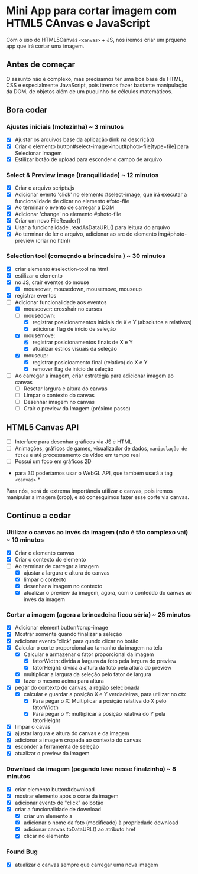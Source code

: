 # Mini App para cortar imagem com HTML5 CAnvas e JavaScript
Com o uso do HTML5Canvas `<canvas>` + JS, nós iremos criar um prqueno app que irá cortar uma imagem.

## Antes de começar
O assunto não é complexo, mas precisamos ter uma boa base de HTML, CSS e especialmente JavaScript, pois itremos fazer bastante manipulação da DOM, de objetos além de um puquinho de célculos matemáticos.

## Bora codar

### Ajustes iniciais (molezinha) ~ 3 minutos
* [x] Ajustar os arquivos base da aplicação (link na descrição)
* [x] Criar o elemento button#select-image>input#photo-file[type=file] para Selecionar Imagem
* [x] Estilizar botão de upload para esconder o campo de arquivo

### Select & Preview image (tranquilidade) ~ 12 minutos
* [x] Criar o arquivo scripts.js
* [x] Adicionar evento 'click' no elemento #select-image, que irá executar a funcionalidade de clicar no elemento #foto-file
* [x] Ao terminar o evento de carregar a DOM
* [x] Adicionar 'change' no elemento #photo-file
* [x] Criar um novo FileReader()
* [x] Usar a funcionalidade .readAsDataURL() para leitura do arquivo
* [x] Ao terminar de ler o arquivo, adicionar ao src do elemento img#photo-preview (criar no html)

### Selection tool (começndo a brincadeira ) ~ 30 minutos
* [x] criar elemento #selection-tool na html
* [x] estilizar o elemento
* [x] no JS, crair eventos do mouse
    * [x] mouseover, mousedown, mousemove, mouseup
* [x] registrar eventos
* [ ] Adicionar funcionalidade aos eventos
    * [x] mouseover: crosshair no cursos
    * [ ] mousedown:
        * [x] registrar posicionamentos iniciais de X e Y (absolutos e relativos)
        * [x] adicionar flag de inicio de seleção
    * [x] mousemove:
        * [x] registrar posicionamentos finais de X e Y
        * [x] atualizar estilos visuais da seleção
    * [x] mouseup:
        * [x] registrar posicioamento final (relativo) do X e Y
        * [x] remover flag de início de seleção

* [ ] Ao carregar a imagem, criar estratégia para adicionar imagem ao canvas
    * [ ] Resetar largura e altura do canvas
    * [ ] Limpar o contexto do canvas
    * [ ] Desenhar imagem no canvas
    * [ ] Crair o preview da Imagem (próximo passo)

## HTML5 Canvas API
* [ ] Interface para desenhar gráficos via JS e HTML
* [ ] Animações, gráficos de games, visualizador de dados, `manipulação de fotos` e até processamento de vídeo em tempo real
* [ ] Possui um foco em gráficos 2D

* para 3D poderíamos usar o WebGL API, que também usará a tag `<canvas>` *

Para nós, será de extrema importância utilizar o canvas, pois iremos manipular a imagem (crop), e só conseguimos fazer esse corte via canvas.

## Continue a codar

### Utilizar o canvas ao invés da imagem (não é tão complexo vai) ~ 10 minutos

* [x] Criar o elemento canvas
* [x] Criar o contexto do elemento
* [ ] Ao terminar de carregar a imagem
    * [x] ajustar a largura e altura do canvas
    * [x] limpar o contexto
    * [x] desenhar a imagem no contexto
    * [x] atualizar o preview da imagem, agora, com o conteúdo do canvas ao invés da imagem

### Cortar a imagem (agora a brincadeira ficou séria) ~ 25 minutos

* [x] Adicionar element button#crop-image
* [x] Mostrar somente quando finalizar a seleção
* [x] adicionar evento 'click' para qundo clicar no botão
* [x] Calcular o corte proporcional ao tamanho da imagem na tela
    * [x] Calcular e armazenar o fator proporcional da imagem
        * [x] fatorWidth: divida a largura da foto pela largura do preview
        * [x] fatorHeight: divida a altura da foto pela altura do preview
    * [x] multiplicar a largura da seleção pelo fator de largura
    * [x] fazer o mesmo acima para altura
* [x] pegar do contexto do canvas, a região selecionada
    * [x] calcular e guardar a posição X e Y verdadeiras, para utilizar no ctx
        * [x] Para pegar o X: Multiplicar a posição relativa do X pelo fatorWidth
        * [x] Para pegar o Y: multiplicar a posição relativa do Y pela fatorHeight
* [x] limpar o cavas
* [x] ajustar largura e altura do canvas e da imagem
* [x] adicionar a imagem cropada ao contexto do canvas
* [x] esconder a ferramenta de seleção
* [x] atualizar o preview da imagem

### Download da imagem (pegando leve nesse finalzinho) ~ 8 minutos

* [x] criar elemento button#download
* [x] mostrar elemento após o corte da imagem
* [x] adicionar evento de "click" ao botão
* [x] criar a funcionalidade de download
    * [x] criar um elemento a
    * [x] adicionar o nome da foto (modificado) à propriedade download
    * [x] adicionar canvas.toDataURL() ao atributo href
    * [x] clicar no elemento

### Found Bug

* [x] atualizar o canvas sempre que carregar uma nova imagem